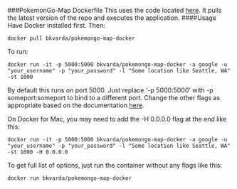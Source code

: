 ###PokemonGo-Map Dockerfile
This uses the code located [here](https://github.com/AHAAAAAAA/PokemonGo-Map). It pulls the latest version of the repo and executes the application. 
####Usage
Have Docker installed first. Then:
```
docker pull bkvarda/pokemongo-map-docker
```
To run:
```
docker run -it -p 5000:5000 bkvarda/pokemongo-map-docker -a google -u "your_username" -p "your_password" -l "Some location like Seattle, WA" -st 1000
```
By default this runs on port 5000. Just replace '-p 5000:5000' with -p someport:someport to bind to a different port. Change the other flags as appropriate based on the documentation [here](https://github.com/AHAAAAAAA/PokemonGo-Map/wiki/Usage).

On Docker for Mac, you may need to add the -H 0.0.0.0 flag at the end like this:
```
docker run -it -p 5000:5000 bkvarda/pokemongo-map-docker -a google -u "your_username" -p "your_password" -l "Some location like Seattle, WA" -st 1000 -H 0.0.0.0
```
To get full list of options, just run the container without any flags like this:
```
docker run bkvarda/pokemongo-map-docker
```
